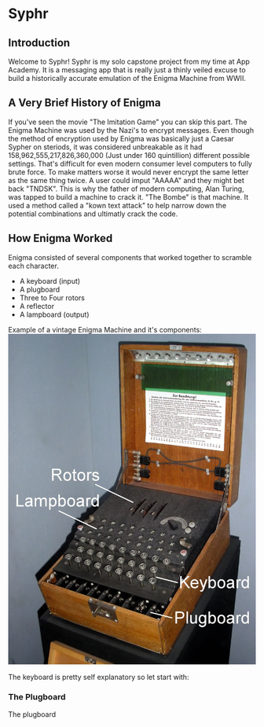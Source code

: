 # Syphr


## Introduction
Welcome to Syphr! Syphr is my solo capstone project from my time at App Academy. It is a messaging app that is really just a thinly veiled excuse to build a historically accurate emulation of the Enigma Machine from WWII.

## A Very Brief History of Enigma
If you've seen the movie "The Imitation Game" you can skip this part. The Enigma Machine was used by the Nazi's to encrypt messages. Even though the method of encryption used by Enigma was basically just a Caesar Sypher on steriods, it was considered unbreakable as it had 158,962,555,217,826,360,000 (Just under 160 quintillion) different possible settings. That's difficult for even modern consumer level computers to fully brute force. To make matters worse it would never encrypt the same letter as the same thing twice. A user could imput "AAAAA" and they might bet back "TNDSK". This is why the father of modern computing, Alan Turing, was tapped to build a machine to crack it. "The Bombe" is that machine. It used a method called a "kown text attack" to help narrow down the potential combinations and ultimatly crack the code.


## How Enigma Worked
Enigma consisted of several components that worked together to scramble each character.
  * A keyboard (input)
  * A plugboard
  * Three to Four rotors
  * A reflector
  * A lampboard (output)

Example of a vintage Enigma Machine and it's components:
![Labeled Enigma](https://github.com/lentzsch/Syphr/blob/main/react-app/public/images/1280px-EnigmaMachineLabeled.jpeg)

The keyboard is pretty self explanatory so let start with:

### The Plugboard
The plugboard
